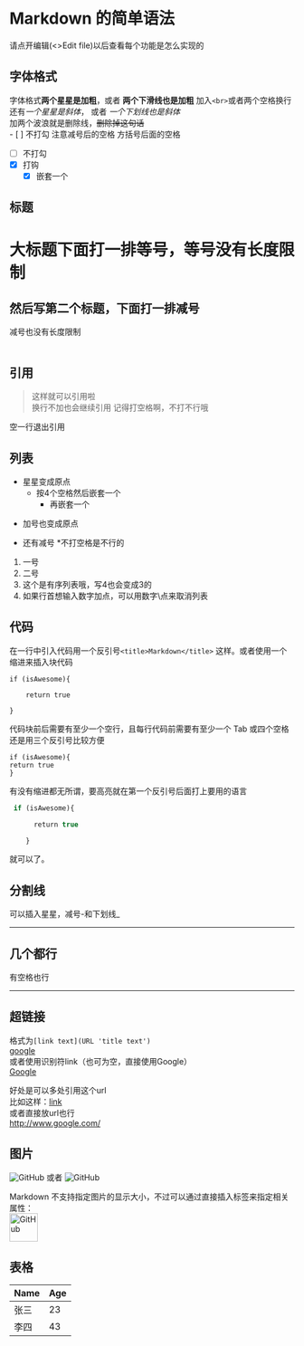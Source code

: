 # Markdown 的简单语法
请点开编辑(<>Edit file)以后查看每个功能是怎么实现的

## 字体格式
字体格式**两个星星是加粗**，或者 __两个下滑线也是加粗__ 加入`<br>`或者两个空格换行 <br>
还有*一个星星是斜体*， 或者 _一个下划线也是斜体_  
加两个波浪就是删除线，~~删除掉这句话~~  
\- \[ \] 不打勾  注意减号后的空格 方括号后面的空格
- [ ] 不打勾  
- [X] 打钩
  - [X] 嵌套一个
 
## 标题
大标题下面打一排等号，等号没有长度限制
====
然后写第二个标题，下面打一排减号
---------------
减号也没有长度限制  
 <br>
## 引用
> 这样就可以引用啦  
换行不加也会继续引用
>记得打空格啊，不打不行哦

空一行退出引用
 <br>
## 列表
* 星星变成原点
  * 按4个空格然后嵌套一个
    * 再嵌套一个
+ 加号也变成原点
- 还有减号
*不打空格是不行的
1. 一号
2. 二号
4. 这个是有序列表哦，写4也会变成3的
4. 如果行首想输入数字加点，可以用数字\点来取消列表 

## 代码  
在一行中引入代码用一个反引号`<title>Markdown</title>` 这样。或者使用一个缩进来插入块代码

    if (isAwesome){

        return true

    }
  
代码块前后需要有至少一个空行，且每行代码前需要有至少一个 Tab 或四个空格  
还是用三个反引号比较方便
```
if (isAwesome){
return true
}
```
有没有缩进都无所谓，要高亮就在第一个反引号后面打上要用的语言
```javascript
 if (isAwesome){

      return true

    }
```
就可以了。
 <br>
 ## 分割线
 可以插入星星，减号-和下划线_
 *********
 几个都行
 ----------
 有空格也行
 _ _ _ _ _ _ _ _ _ _

## 超链接
 格式为`[link text](URL 'title text')`  
 [google](http://www.google.com/ "Google")  
 或者使用识别符link（也可为空，直接使用Google）  
 [Google][link]
 
[link]: http://www.google.com/ "Google"
好处是可以多处引用这个url  
比如这样：[link]  
 或者直接放url也行   
<http://www.google.com/>

 
 ## 图片
 ![GitHub](https://avatars2.githubusercontent.com/u/3265208?v=3&s=100 "GitHub,Social Coding")
或者
![GitHub][github]

[github]: https://avatars2.githubusercontent.com/u/3265208?v=3&s=100 "GitHub,Social Coding"

Markdown 不支持指定图片的显示大小，不过可以通过直接插入<img />标签来指定相关属性：  
<img src="https://avatars2.githubusercontent.com/u/3265208?v=3&s=100" alt="GitHub" title="GitHub,Social Coding" width="50" height="50" />

## 表格
Name | Age
----- | -----
张三 | 23
李四 | 43

